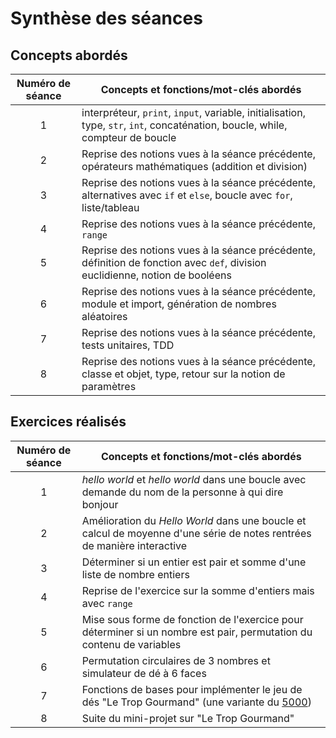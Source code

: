 # Synthèse des séances

## Concepts abordés

| Numéro de séance | Concepts et fonctions/mot-clés abordés                                                                                         |
| :--------------: | ------------------------------------------------------------------------------------------------------------------------------ |
|         1        | interpréteur, `print`, `input`, variable, initialisation, type, `str`, `int`, concaténation, boucle, while, compteur de boucle |
|         2        | Reprise des notions vues à la séance précédente, opérateurs mathématiques (addition et division)                               |
|         3        | Reprise des notions vues à la séance précédente, alternatives avec `if` et `else`, boucle avec `for`, liste/tableau            |
|         4        | Reprise des notions vues à la séance précédente, `range`                                                                       |
|         5        | Reprise des notions vues à la séance précédente, définition de fonction avec `def`, division euclidienne, notion de booléens   |
|         6        | Reprise des notions vues à la séance précédente, module et import, génération de nombres aléatoires                            |
|         7        | Reprise des notions vues à la séance précédente, tests unitaires, TDD                                                          |
|         8        | Reprise des notions vues à la séance précédente, classe et objet, type, retour sur la notion de paramètres                     |


## Exercices réalisés

| Numéro de séance | Concepts et fonctions/mot-clés abordés                                                                                         |
| :--------------: | ------------------------------------------------------------------------------------------------------------------------------ |
|         1        | _hello world_ et _hello world_ dans une boucle avec demande du nom de la personne à qui dire bonjour                           |
|         2        |  Amélioration du _Hello World_ dans une boucle et calcul de moyenne d'une série de notes rentrées de manière interactive       |
|         3        | Déterminer si un entier est pair et somme d'une liste de nombre entiers                                                        |
|         4        | Reprise de l'exercice sur la somme d'entiers mais avec `range`                                                                 |
|         5        | Mise sous forme de fonction de l'exercice pour déterminer si un nombre est pair, permutation du contenu de variables           |
|         6        | Permutation circulaires de 3 nombres  et simulateur de dé à 6 faces                                                            |
|         7        | Fonctions de bases pour implémenter le jeu de dés "Le Trop Gourmand" (une variante du [5000](https://www.momes.net/jeux/jeux-interieur/regles-des-jeux-de-societe/regle-de-12-jeux-de-des-842684#Le-5.000))|
|         8        | Suite du mini-projet sur "Le Trop Gourmand"                                                                                    |
